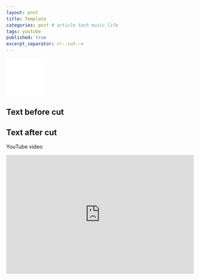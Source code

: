 ```yaml
---
layout: post
title: Template
categories: post # article tech music life
tags: youtube
published: true
excerpt_separator: <!--cut-->
---
```

![Header image](/assets/plug.png)

## Text before cut

<!--cut-->

## Text after cut


YouTube video
<iframe style="width: 100%; height: 20rem" src="https://www.youtube.com/embed/6ZwjdGSqO0k" frameborder="0" allow="accelerometer; autoplay; clipboard-write; encrypted-media; gyroscope; picture-in-picture" allowfullscreen></iframe>